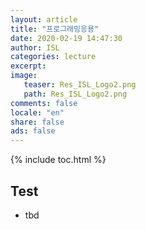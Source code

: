 ```yaml
---
layout: article
title: "프로그래밍응용"
date: 2020-02-19 14:47:30
author: ISL
categories: lecture
excerpt: 
image:
   teaser: Res_ISL_Logo2.png
   path: Res_ISL_Logo2.png
comments: false
locale: "en"
share: false
ads: false
--- 
```



{% include toc.html %}

## Test
* tbd
